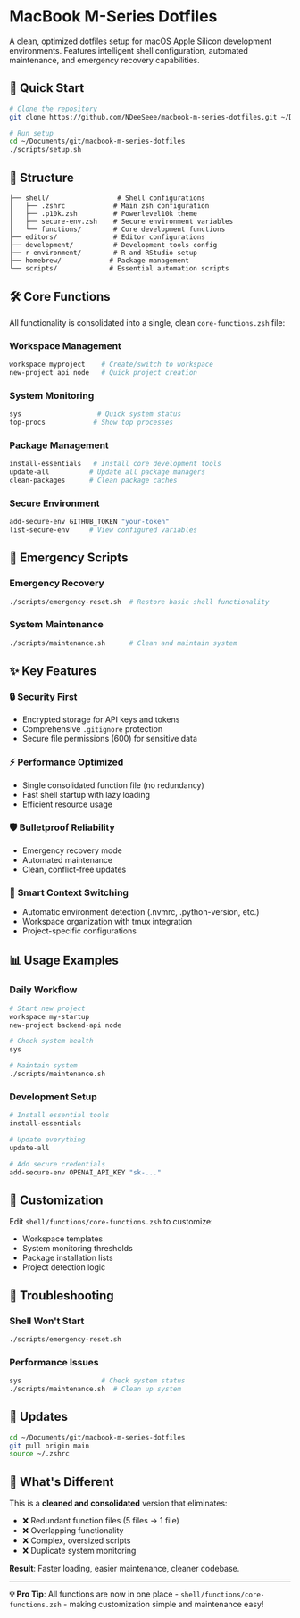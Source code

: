# MacBook M-Series Dotfiles

A clean, optimized dotfiles setup for macOS Apple Silicon development environments. Features intelligent shell configuration, automated maintenance, and emergency recovery capabilities.

## 🚀 Quick Start

```bash
# Clone the repository
git clone https://github.com/NDeeSeee/macbook-m-series-dotfiles.git ~/Documents/git/macbook-m-series-dotfiles

# Run setup
cd ~/Documents/git/macbook-m-series-dotfiles
./scripts/setup.sh
```

## 📁 Structure

```
├── shell/                 # Shell configurations
│   ├── .zshrc            # Main zsh configuration
│   ├── .p10k.zsh         # Powerlevel10k theme
│   ├── secure-env.zsh    # Secure environment variables
│   └── functions/        # Core development functions
├── editors/              # Editor configurations
├── development/          # Development tools config
├── r-environment/        # R and RStudio setup
├── homebrew/            # Package management
└── scripts/             # Essential automation scripts
```

## 🛠️ Core Functions

All functionality is consolidated into a single, clean `core-functions.zsh` file:

### Workspace Management
```bash
workspace myproject    # Create/switch to workspace
new-project api node   # Quick project creation
```

### System Monitoring
```bash
sys                   # Quick system status
top-procs            # Show top processes
```

### Package Management
```bash
install-essentials   # Install core development tools
update-all          # Update all package managers
clean-packages      # Clean package caches
```

### Secure Environment
```bash
add-secure-env GITHUB_TOKEN "your-token"
list-secure-env     # View configured variables
```

## 🚨 Emergency Scripts

### Emergency Recovery
```bash
./scripts/emergency-reset.sh  # Restore basic shell functionality
```

### System Maintenance
```bash
./scripts/maintenance.sh      # Clean and maintain system
```

## ✨ Key Features

### 🔒 **Security First**
- Encrypted storage for API keys and tokens
- Comprehensive `.gitignore` protection
- Secure file permissions (600) for sensitive data

### ⚡ **Performance Optimized**
- Single consolidated function file (no redundancy)
- Fast shell startup with lazy loading
- Efficient resource usage

### 🛡️ **Bulletproof Reliability**
- Emergency recovery mode
- Automated maintenance
- Clean, conflict-free updates

### 🎯 **Smart Context Switching**
- Automatic environment detection (.nvmrc, .python-version, etc.)
- Workspace organization with tmux integration
- Project-specific configurations

## 📊 Usage Examples

### Daily Workflow
```bash
# Start new project
workspace my-startup
new-project backend-api node

# Check system health
sys

# Maintain system
./scripts/maintenance.sh
```

### Development Setup
```bash
# Install essential tools
install-essentials

# Update everything
update-all

# Add secure credentials
add-secure-env OPENAI_API_KEY "sk-..."
```

## 🔧 Customization

Edit `shell/functions/core-functions.zsh` to customize:
- Workspace templates
- System monitoring thresholds  
- Package installation lists
- Project detection logic

## 🚨 Troubleshooting

### Shell Won't Start
```bash
./scripts/emergency-reset.sh
```

### Performance Issues
```bash
sys                    # Check system status
./scripts/maintenance.sh  # Clean up system
```

## 🔄 Updates

```bash
cd ~/Documents/git/macbook-m-series-dotfiles
git pull origin main
source ~/.zshrc
```

## 📝 What's Different

This is a **cleaned and consolidated** version that eliminates:
- ❌ Redundant function files (5 files → 1 file)
- ❌ Overlapping functionality 
- ❌ Complex, oversized scripts
- ❌ Duplicate system monitoring

**Result**: Faster loading, easier maintenance, cleaner codebase.

---

**💡 Pro Tip**: All functions are now in one place - `shell/functions/core-functions.zsh` - making customization simple and maintenance easy!

